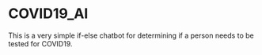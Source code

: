 # COVID19_AI
This is a very simple if-else chatbot for determining if a person needs to be tested for COVID19. 
